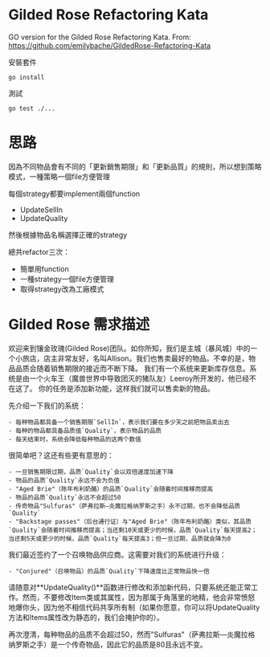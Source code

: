# Gilded Rose Refactoring Kata

GO version for the Gilded Rose Refactoring Kata.
From: https://github.com/emilybache/GildedRose-Refactoring-Kata

安裝套件
```
go install
```

測試
```
go test ./...
```

# 思路
因為不同物品會有不同的「更新銷售期限」和「更新品質」的規則，所以想到策略模式，一種策略一個file方便管理

每個strategy都要implement兩個function
- UpdateSellIn
- UpdateQuality

然後根據物品名稱選擇正確的strategy

總共refactor三次：
- 簡單用function
- 一種strategy一個file方便管理
- 取得strategy改為工廠模式

# Gilded Rose 需求描述
欢迎来到镶金玫瑰(Gilded Rose)团队。如你所知，我们是主城（暴风城）中的一个小旅店，店主非常友好，名叫Allison。我们也售卖最好的物品。不幸的是，物品品质会随着销售期限的接近而不断下降。
我们有一个系统来更新库存信息。系统是由一个火车王（魔兽世界中导致团灭的猪队友）Leeroy所开发的，他已经不在这了。
你的任务是添加新功能，这样我们就可以售卖新的物品。

先介绍一下我们的系统：

	- 每种物品都具备一个销售期限`SellIn`，表示我们要在多少天之前把物品卖出去
	- 每种的物品都具备品质值`Quality`，表示物品的品质
	- 每天结束时，系统会降低每种物品的这两个数值

很简单吧？这还有些更有意思的：

	- 一旦销售期限过期，品质`Quality`会以双倍速度加速下降
	- 物品的品质`Quality`永远不会为负值
	- "Aged Brie"（陈年布利奶酪）的品质`Quality`会随着时间推移而提高
	- 物品的品质`Quality`永远不会超过50
	- 传奇物品"Sulfuras"（萨弗拉斯—炎魔拉格纳罗斯之手）永不过期，也不会降低品质`Quality`
	- "Backstage passes"（后台通行证）与"Aged Brie"（陈年布利奶酪）类似，其品质`Quality`会随着时间推移而提高；当还剩10天或更少的时候，品质`Quality`每天提高2；当还剩5天或更少的时候，品质`Quality`每天提高3；但一旦过期，品质就会降为0


我们最近签约了一个召唤物品供应商。这需要对我们的系统进行升级：

	- "Conjured"（召唤物品）的品质`Quality`下降速度比正常物品快一倍

请随意对**UpdateQuality()**函数进行修改和添加新代码，只要系统还能正常工作。然而，不要修改Item类或其属性，因为那属于角落里的地精，他会非常愤怒地爆你头，因为他不相信代码共享所有制（如果你愿意，你可以将UpdateQuality方法和Items属性改为静态的，我们会掩护你的）。

再次澄清，每种物品的品质不会超过50，然而"Sulfuras"（萨弗拉斯—炎魔拉格纳罗斯之手）是一个传奇物品，因此它的品质是80且永远不变。
